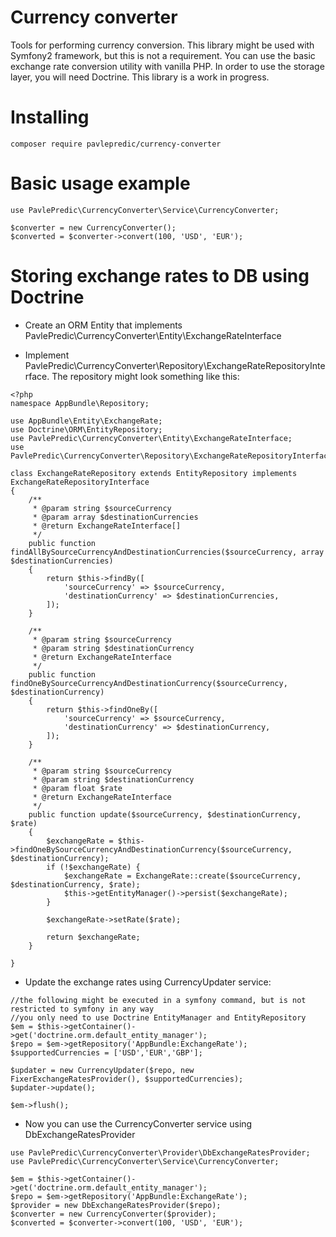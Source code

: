 # Currency converter
Tools for performing currency conversion. This library might be used with Symfony2 framework, but this is not a requirement. You can use the basic exchange rate conversion utility with vanilla PHP. In order to use the storage layer, you will need Doctrine. This library is a work in progress. 

# Installing
```
composer require pavlepredic/currency-converter
```

# Basic usage example
```
use PavlePredic\CurrencyConverter\Service\CurrencyConverter;

$converter = new CurrencyConverter();
$converted = $converter->convert(100, 'USD', 'EUR');
```

# Storing exchange rates to DB using Doctrine
- Create an ORM Entity that implements PavlePredic\CurrencyConverter\Entity\ExchangeRateInterface

- Implement PavlePredic\CurrencyConverter\Repository\ExchangeRateRepositoryInterface. The repository might look something like this:
```
<?php
namespace AppBundle\Repository;

use AppBundle\Entity\ExchangeRate;
use Doctrine\ORM\EntityRepository;
use PavlePredic\CurrencyConverter\Entity\ExchangeRateInterface;
use PavlePredic\CurrencyConverter\Repository\ExchangeRateRepositoryInterface;

class ExchangeRateRepository extends EntityRepository implements ExchangeRateRepositoryInterface
{
    /**
     * @param string $sourceCurrency
     * @param array $destinationCurrencies
     * @return ExchangeRateInterface[]
     */
    public function findAllBySourceCurrencyAndDestinationCurrencies($sourceCurrency, array $destinationCurrencies)
    {
        return $this->findBy([
            'sourceCurrency' => $sourceCurrency,
            'destinationCurrency' => $destinationCurrencies,
        ]);
    }

    /**
     * @param string $sourceCurrency
     * @param string $destinationCurrency
     * @return ExchangeRateInterface
     */
    public function findOneBySourceCurrencyAndDestinationCurrency($sourceCurrency, $destinationCurrency)
    {
        return $this->findOneBy([
            'sourceCurrency' => $sourceCurrency,
            'destinationCurrency' => $destinationCurrency,
        ]);
    }

    /**
     * @param string $sourceCurrency
     * @param string $destinationCurrency
     * @param float $rate
     * @return ExchangeRateInterface
     */
    public function update($sourceCurrency, $destinationCurrency, $rate)
    {
        $exchangeRate = $this->findOneBySourceCurrencyAndDestinationCurrency($sourceCurrency, $destinationCurrency);
        if (!$exchangeRate) {
            $exchangeRate = ExchangeRate::create($sourceCurrency, $destinationCurrency, $rate);
            $this->getEntityManager()->persist($exchangeRate);
        }

        $exchangeRate->setRate($rate);

        return $exchangeRate;
    }

}
```

- Update the exchange rates using CurrencyUpdater service:
```
//the following might be executed in a symfony command, but is not restricted to symfony in any way
//you only need to use Doctrine EntityManager and EntityRepository
$em = $this->getContainer()->get('doctrine.orm.default_entity_manager');
$repo = $em->getRepository('AppBundle:ExchangeRate');
$supportedCurrencies = ['USD','EUR','GBP'];

$updater = new CurrencyUpdater($repo, new FixerExchangeRatesProvider(), $supportedCurrencies);
$updater->update();

$em->flush();
```

- Now you can use the CurrencyConverter service using DbExchangeRatesProvider
```
use PavlePredic\CurrencyConverter\Provider\DbExchangeRatesProvider;
use PavlePredic\CurrencyConverter\Service\CurrencyConverter;

$em = $this->getContainer()->get('doctrine.orm.default_entity_manager');
$repo = $em->getRepository('AppBundle:ExchangeRate');
$provider = new DbExchangeRatesProvider($repo);
$converter = new CurrencyConverter($provider);
$converted = $converter->convert(100, 'USD', 'EUR');
```

